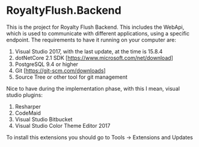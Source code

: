 # RoyaltyFlush.Backend

This is the project for Royalty Flush Backend. This includes the WebApi, which is used to communicate with different applications, using a specific endpoint.
The requirements to have it running on your computer are:

1. Visual Studio 2017, with the last update, at the time is 15.8.4
2. dotNetCore 2.1 SDK [https://www.microsoft.com/net/download]
3. PostgreSQL 9.4 or higher
4. Git [https://git-scm.com/downloads]
5. Source Tree or other tool for git management 

Nice to have during the implementation phase, with this I mean, visual studio plugins:

1. Resharper
2. CodeMaid
3. Visual Studio Bitbucket
4. Visual Studio Color Theme Editor 2017

To install this extensions you should go to Tools -> Extensions and Updates